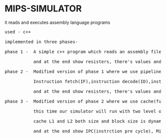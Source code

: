 
# MIPS-SIMULATOR
it reads and executes assembly language programs

<pre>
used - c++

implemented in three phases-

phase 1 -  A simple c++ program which reads an assembly file and execute instruction one-by-one<br />
           and at the end show resisters, there's values and data memory.
           
phase 2 -  Modified version of phase 1 where we use pipeline processing in five steps<br />
           Instruction fetch(IF),instruction decode(ID),instruction execute(EX),Memory access(M),Write back(WB)<br />
           and at the end show resisters, there's values and data memory.
           
phase 3 -  Modified version of phase 2 where we use cache(fully associative)<br />
           this time our simulator will run with two level of cache, L1 and L2<br />
           cache L1 and L2 both size and block size is dynamic which we will set through input file.<br />
           and at the end show IPC(instrction pre cycle), Miss rate, Number of stalls, and Memory of cache L1 and L2.
<pre>
